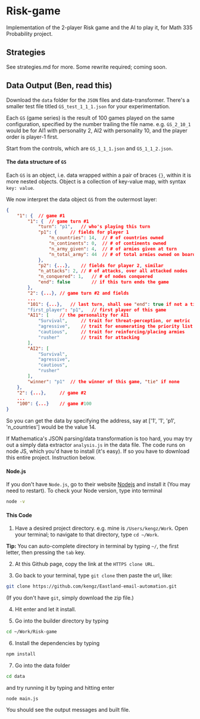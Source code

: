 # Risk-game
Implementation of the 2-player Risk game and the AI to play it, for Math 335 Probability project.


## Strategies
See strategies.md for more. Some rewrite required; coming soon.


## Data Output (Ben, read this)
Download the `data` folder for the `JSON` files and data-transformer. There's a smaller test file titled `GS_test_1_1_1.json` for your experimentation.

Each `GS` (game series) is the result of 100 games played on the same configuration, specified by the number trailing the file name. e.g. `GS_2_10_1` would be for AI1 with personality 2, AI2 with personality 10, and the player order is player-1 first.

Start from the controls, which are `GS_1_1_1.json` and `GS_1_1_2.json`.


#### The data structure of `GS`

Each `GS` is an object, i.e. data wrapped within a pair of braces `{}`, within it is more nested objects. Object is a collection of key-value map, with syntax `key: value`.

We now interpret the data object `GS` from the outermost layer:


```json
{
    "1": { 	// game #1
        "1": { 	// game turn #1
            "turn": "p1", 	// who's playing this turn
            "p1": {		// fields for player 1
                "n_countries": 14,	// # of countries owned
                "n_continents": 0,	// # of continents owned
                "n_army_given": 4,	// # of armies given at turn
                "n_total_army": 44	// # of total armies owned on board
            },
            "p2": {...},	// fields for player 2, similar
            "n_attacks": 2,	// # of attacks, over all attacked nodes
            "n_conquered": 1,	// # of nodes conquered
            "end": false		// if this turn ends the game
        },
        "2": {...},	// game turn #2 and fields
        ...
        "101": {...},	// last turn, shall see "end": true if not a tie
        "first_player": "p1",	// first player of this game
        "AI1": [	// the personality for AI1
            "Survival",		// trait for threat-perception, or metric
            "agressive",	// trait for enumerating the priority list 
            "cautious",		// trait for reinforcing/placing armies
            "rusher"		// trait for attacking
        ],
        "AI2": [
            "Survival",
            "agressive",
            "cautious",
            "rusher"
        ],
        "winner": "p1"	// the winner of this game, "tie" if none
    },
    "2": {...},		// game #2
    ...
    "100": {...}	// game #100
}

```

So you can get the data by specifying the address, say at ['1', '1', 'p1', 'n_countries'] would be the value 14.

If Mathematica's JSON parsing/data transformation is too hard, you may try out a simply data extractor `analysis.js` in the data file. The code runs on node JS, which you'd have to install (it's easy). If so you have to download this entire project. Instruction below.


#### Node.js

If you don't have `Node.js`, go to their website [Nodejs](https://nodejs.org) and install it (You may need to restart). To check your Node version, type into terminal

```bash
node -v
```


#### This Code
1. Have a desired project directory. e.g. mine is `/Users/kengz/Work`. Open your terminal; to navigate to that directory, type `cd ~/Work`.

**Tip:** You can auto-complete directory in terminal by typing `~/`, the first letter, then pressing the `tab` key.

2. At this Github page, copy the link at the `HTTPS clone URL`.

3. Go back to your terminal, type `git clone` then paste the url, like:

```bash
git clone https://github.com/kengz/Eastland-email-automation.git
```

(If you don't have `git`, simply download the zip file.)

4. Hit enter and let it install.

5. Go into the builder directory by typing 

```bash
cd ~/Work/Risk-game
```

6. Install the dependencies by typing 

```bash
npm install
```

7. Go into the data folder

```bash
cd data
```

and try running it by typing and hitting enter
```
node main.js
```

You should see the output messages and built file.


